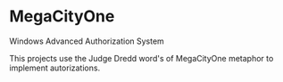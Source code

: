 # MegaCityOne
Windows Advanced Authorization System

This projects use the Judge Dredd word's of MegaCityOne metaphor to implement autorizations.

